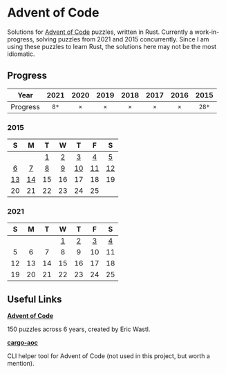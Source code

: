# Advent of Code

Solutions for [Advent of Code](<https://adventofcode.com/>) puzzles, written in Rust.
Currently a work-in-progress, solving puzzles from 2021 and 2015 concurrently. Since I am using these puzzles to learn Rust, the solutions here may not be the most idiomatic.

## Progress

| Year | 2021 | 2020 | 2019 | 2018 | 2017 | 2016 | 2015 |
|:---:|:---:|:---:|:---:|:---:|:---:|:---:|:---:|
| Progress | ```8*``` | ```×``` | ```×``` | ```×``` | ```×``` | ```×``` | ```28*``` |

### 2015

| S   | M   | T   | W   | T   | F   | S   |
|:---:|:---:|:---:|:---:|:---:|:---:|:---:|
|     |     | [1](https://github.com/jontmy/aoc-rust/blob/master/src/aoc2015/day01.rs) | [2](https://github.com/jontmy/aoc-rust/blob/master/src/aoc2015/day02.rs) | [3](https://github.com/jontmy/aoc-rust/blob/master/src/aoc2015/day03.rs) | [4](https://github.com/jontmy/aoc-rust/blob/master/src/aoc2015/day04.rs) | [5](https://github.com/jontmy/aoc-rust/blob/master/src/aoc2015/day05.rs) |
| [6](https://github.com/jontmy/aoc-rust/blob/master/src/aoc2015/day06.rs) | [7](https://github.com/jontmy/aoc-rust/blob/master/src/aoc2015/day07.rs) | [8](https://github.com/jontmy/aoc-rust/blob/master/src/aoc2015/day08.rs) | [9](https://github.com/jontmy/aoc-rust/blob/master/src/aoc2015/day09.rs) | [10](https://github.com/jontmy/aoc-rust/blob/master/src/aoc2015/day10.rs) | [11](https://github.com/jontmy/aoc-rust/blob/master/src/aoc2015/day11.rs) | [12](https://github.com/jontmy/aoc-rust/blob/master/src/aoc2015/day12.rs) |
| [13](https://github.com/jontmy/aoc-rust/blob/master/src/aoc2015/day13.rs) | [14](https://github.com/jontmy/aoc-rust/blob/master/src/aoc2015/day14.rs) | 15  | 16  | 17  | 18  | 19  |
| 20  | 21  | 22  | 23  | 24  | 25  |     |

### 2021

| S   | M   | T   | W   | T   | F   | S   |
|:---:|:---:|:---:|:---:|:---:|:---:|:---:|
|     |     |     | [1](https://github.com/jontmy/aoc-rust/blob/master/src/aoc2021/day01.rs) | [2](https://github.com/jontmy/aoc-rust/blob/master/src/aoc2021/day02.rs) | [3](https://github.com/jontmy/aoc-rust/blob/master/src/aoc2021/day03.rs) | [4](https://github.com/jontmy/aoc-rust/blob/master/src/aoc2021/day04.rs) |
| 5   | 6   | 7   | 8   | 9   | 10  | 11  |
| 12  | 13  | 14  | 15  | 16  | 17  | 18  |
| 19  | 20  | 21  | 22  | 23  | 24  | 25  |

## Useful Links

[**Advent of Code**](<https://adventofcode.com/>)

150 puzzles across 6 years, created by Eric Wastl.

[**cargo-aoc**](<https://github.com/gobanos/cargo-aoc>)

CLI helper tool for Advent of Code (not used in this project, but worth a mention).

